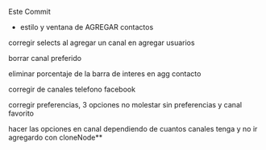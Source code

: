Este Commit

* estilo y ventana de AGREGAR contactos

corregir selects al agregar un canal en agregar usuarios

borrar canal preferido

eliminar porcentaje de la barra de interes en agg contacto

corregir de canales telefono facebook

corregir preferencias, 3 opciones no molestar sin preferencias y canal favorito

hacer las opciones en canal dependiendo de cuantos canales tenga y no ir agregardo con cloneNode**